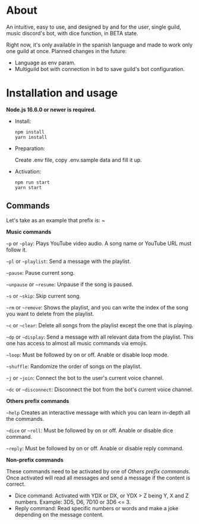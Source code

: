 # About

An intuitive, easy to use, and designed by and for the user, single guild, music discord's bot, with dice function, in BETA state.

Right now, it's only available in the spanish language and made to work only one guild at once.
Planned changes in the future:

-   Language as env param.
-   Multiguild bot with connection in bd to save guild's bot configuration.

# Installation and usage

**Node.js 16.6.0 or newer is required.**

-   Install:

    ```
    npm install
    yarn install
    ```

-   Preparation:

    Create .env file, copy .env.sample data and fill it up.

-   Activation:
    ```
    npm run start
    yarn start
    ```

## Commands

Let's take as an example that prefix is: ~

**Music commands**

`~p` or `~play`: Plays YouTube video audio. A song name or YouTube URL must follow it.

`~pl` or `~playlist`: Send a message with the playlist.

`~pause`: Pause current song.

`~unpause` or `~resume`: Unpause if the song is paused.

`~s` or `~skip`: Skip current song.

`~rm` or `~remove`: Shows the playlist, and you can write the index of the song you want to delete from the playlist.

`~c` or `~clear`: Delete all songs from the playlist except the one that is playing.

`~dp` or `~display`: Send a message with all relevant data from the playlist. This one has access to almost all music commands via emojis.

`~loop`: Must be followed by on or off. Anable or disable loop mode.

`~shuffle`: Randomize the order of songs on the playlist.

`~j` or `~join`: Connect the bot to the user's current voice channel.

`~dc` or `~disconnect`: Disconnect the bot from the bot's current voice channel.

**Others prefix commands**

`~help` Creates an interactive message with which you can learn in-depth all the commands.

`~dice` or `~roll`: Must be followed by on or off. Anable or disable dice command.

`~reply`: Must be followed by on or off. Anable or disable reply command.

**Non-prefix commands**

These commands need to be activated by one of _Others prefix commands_. Once activated will read all messages and send a message if the content is correct.

-   Dice command: Activated with YDX or DX, or YDX > Z being Y, X and Z numbers. Example: 3D5, D6, 7D10 or 3D6 <= 3.
-   Reply command: Read specific numbers or words and make a joke depending on the message content.
